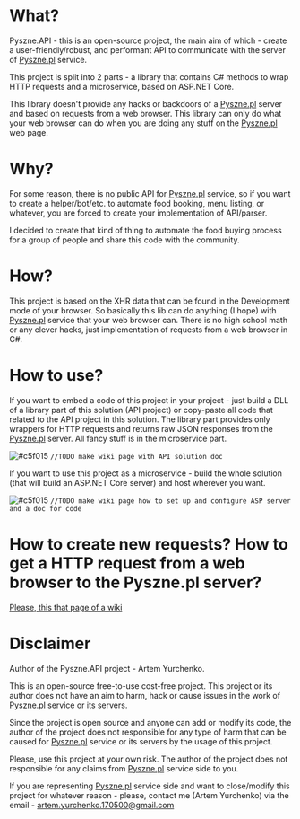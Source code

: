# What?

Pyszne.API - this is an open-source project, the main aim of which - create a user-friendly/robust, and performant API to communicate with the server of [Pyszne.pl](https://www.pyszne.pl/) service.

This project is split into 2 parts - a library that contains C# methods to wrap HTTP requests and a microservice, based on ASP.NET Core.

This library doesn't provide any hacks or backdoors of a [Pyszne.pl](https://www.pyszne.pl/) server and based on requests from a web browser. This library can only do what your web browser can do when you are doing any stuff on the [Pyszne.pl](https://www.pyszne.pl/) web page.

# Why?

For some reason, there is no public API for [Pyszne.pl](https://www.pyszne.pl/) service, so if you want to create a helper/bot/etc. to automate food booking, menu listing, or whatever, you are forced to create your implementation of API/parser.

I decided to create that kind of thing to automate the food buying process for a group of people and share this code with the community.

# How?

This project is based on the XHR data that can be found in the Development mode of your browser. So basically this lib can do anything (I hope) with [Pyszne.pl](https://www.pyszne.pl/) service that your web browser can. There is no high school math or any clever hacks, just implementation of requests from a web browser in C#.

# How to use?

If you want to embed a code of this project in your project - just build a DLL of a library part of this solution (API project) or copy-paste all code that related to the API project in this solution. The library part provides only wrappers for HTTP requests and returns raw JSON responses from the [Pyszne.pl](https://www.pyszne.pl/) server. All fancy stuff is in the microservice part.

![#c5f015](https://via.placeholder.com/15/c5f015/000000?text=+) `//TODO make wiki page with API solution doc`

If you want to use this project as a microservice - build the whole solution (that will build an ASP.NET Core server) and host wherever you want.

![#c5f015](https://via.placeholder.com/15/c5f015/000000?text=+) `//TODO make wiki page how to set up and configure ASP server and a doc for code`

# How to create new requests? How to get a HTTP request from a web browser to the Pyszne.pl server?

[Please, this that page of a wiki](https://github.com/ArtemkaKun/Pyszne.API/wiki/How-to-get-a-HTTP-request-from-a-web-browser-to-the-Pyszne.pl-server%3F)

# Disclaimer

Author of the Pyszne.API project - Artem Yurchenko.

This is an open-source free-to-use cost-free project. This project or its author does not have an aim to harm, hack or cause issues in the work of [Pyszne.pl](https://www.pyszne.pl/) service or its servers. 

Since the project is open source and anyone can add or modify its code, the author of the project does not responsible for any type of harm that can be caused for [Pyszne.pl](https://www.pyszne.pl/) service or its servers by the usage of this project.

Please, use this project at your own risk. The author of the project does not responsible for any claims from [Pyszne.pl](https://www.pyszne.pl/) service side to you.

If you are representing [Pyszne.pl](https://www.pyszne.pl/) service side and want to close/modify this project for whatever reason - please, contact me (Artem Yurchenko) via the email - artem.yurchenko.170500@gmail.com
